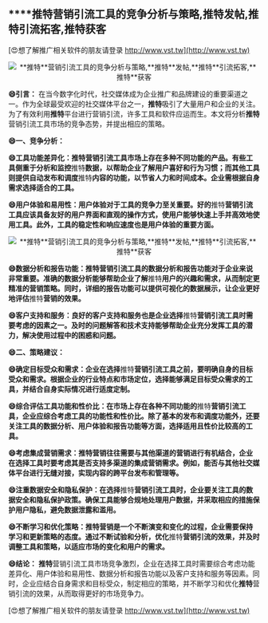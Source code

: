 ## ****推特**营销引流工具的竞争分析与策略,**推特**发帖,**推特**引流拓客,**推特**获客**

[😍想了解推广相关软件的朋友请登录 http://www.vst.tw](http://www.vst.tw)

 <center><img src="https://vst.tw/MP4/tuiguang/png/8.png" alt="**推特**营销引流工具的竞争分析与策略,**推特**发帖,**推特**引流拓客,**推特**获客"></center>

**😄引言：**
在当今数字化时代，社交媒体成为企业推广和品牌建设的重要渠道之一。作为全球最受欢迎的社交媒体平台之一，**推特**吸引了大量用户和企业的关注。为了有效利用**推特**平台进行营销引流，许多工具和软件应运而生。本文将分析**推特**营销引流工具市场的竞争态势，并提出相应的策略。

**😄一、竞争分析：**

**😄工具功能差异化：**推特**营销引流工具市场上存在多种不同功能的产品。有些工具侧重于分析和监控**推特**数据，以帮助企业了解用户喜好和行为习惯；而其他工具则提供自动发布和调度**推特**内容的功能，以节省人力和时间成本。企业需根据自身需求选择适合的工具。**

**😄用户体验和易用性：用户体验对于工具的竞争力至关重要。好的**推特**营销引流工具应该具备友好的用户界面和直观的操作方式，使用户能够快速上手并高效地使用工具。此外，工具的稳定性和响应速度也是用户体验的重要方面。**

 <center><img src="https://vst.tw/MP4/tuiguang/png/8.png" alt="**推特**营销引流工具的竞争分析与策略,**推特**发帖,**推特**引流拓客,**推特**获客"></center>

**😄数据分析和报告功能：**推特**营销引流工具的数据分析和报告功能对于企业来说非常重要。准确的数据分析能够帮助企业了解**推特**用户的兴趣和需求，从而制定更精准的营销策略。同时，详细的报告功能可以提供可视化的数据展示，让企业更好地评估**推特**营销的效果。**

**😄客户支持和服务：良好的客户支持和服务也是企业选择**推特**营销引流工具时需要考虑的因素之一。及时的问题解答和技术支持能够帮助企业充分发挥工具的潜力，解决使用过程中的困惑和问题。**

**😄二、策略建议：**

**😄确定目标受众和需求：企业在选择**推特**营销引流工具之前，要明确自身的目标受众和需求。根据企业的行业特点和市场定位，选择能够满足目标受众需求的工具，并结合自身实际情况进行适度定制。**

**😄综合评估工具功能和性价比：在市场上存在各种不同功能的**推特**营销引流工具，企业应综合考虑工具的功能性和性价比。除了基本的发布和调度功能外，还要关注工具的数据分析、用户体验和报告功能等方面，选择适用且性价比较高的工具。**

**😄考虑集成营销需求：**推特**营销往往需要与其他渠道的营销进行有机结合，企业在选择工具时要考虑其是否支持多渠道的集成营销需求。例如，能否与其他社交媒体平台进行无缝对接，实现内容的跨平台发布和管理等。**

**😄注重数据安全和隐私保护：在选择**推特**营销引流工具时，企业要关注工具的数据安全和隐私保护政策。确保工具能够合规地处理用户数据，并采取相应的措施保护用户隐私，避免数据泄露和滥用。**

**😄不断学习和优化策略：**推特**营销是一个不断演变和变化的过程，企业需要保持学习和更新策略的态度。通过不断试验和分析，优化**推特**营销引流的效果，并及时调整工具和策略，以适应市场的变化和用户的需求。**

**😄结论：**
**推特**营销引流工具市场竞争激烈，企业在选择工具时需要综合考虑功能差异化、用户体验和易用性、数据分析和报告功能以及客户支持和服务等因素。同时，企业应结合自身需求和目标受众，制定相应的策略，并不断学习和优化**推特**营销引流的效果，从而取得更好的市场竞争力。

[😍想了解推广相关软件的朋友请登录 http://www.vst.tw](http://www.vst.tw)



